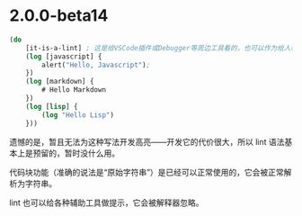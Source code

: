 # 2.0.0-beta14
```lisp
(do
    [it-is-a-lint] ; 这是给VSCode插件或Debugger等周边工具看的，也可以作为给人看的一种简短的提示
    (log [javascript] {
        alert("Hello, Javascript");
    })
    (log [markdown] {
        # Hello Markdown
    })
    (log [lisp] {
        (log "Hello Lisp")
    }))
```
遗憾的是，暂且无法为这种写法开发高亮——开发它的代价很大，所以 lint 语法基本上是预留的，暂时没什么用。

代码块功能（准确的说法是“原始字符串”）是已经可以正常使用的，它会被正常解析为字符串。

lint 也可以给各种辅助工具做提示，它会被解释器忽略。